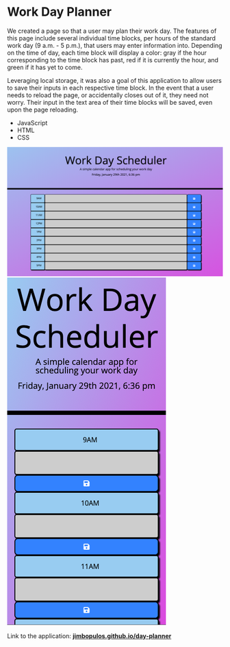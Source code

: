 # Work Day Planner

We created a page so that a user may plan their work day. The features of this page include several individual time blocks, per hours of the standard work day (9 a.m. - 5 p.m.), that users may enter information into. Depending on the time of day, each time block will display a color: gray if the hour corresponding to the time block has past, red if it is currently the hour, and green if it has yet to come.

Leveraging local storage, it was also a goal of this application to allow users to save their inputs in each respective time block. In the event that a user needs to reload the page, or accidentally closes out of it, they need not worry. Their input in the text area of their time blocks will be saved, even upon the page reloading.

- JavaScript
- HTML
- CSS

![Day Planner screenshot Deskstop](Day-Planner-Desktop.png)
![Day Planner screenshot Mobile](Day-Planner-Mobile.png)

Link to the application: **[jimbopulos.github.io/day-planner](https://jimbopulos.github.io/day-planner/)**
